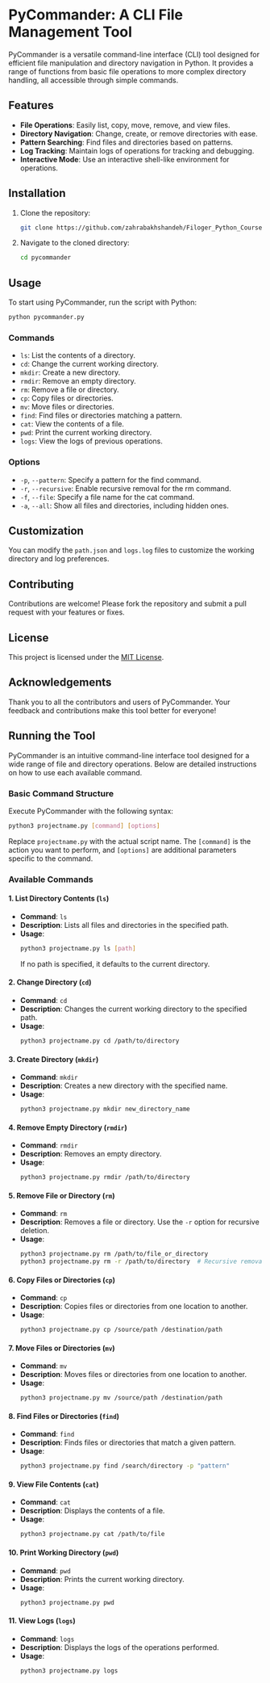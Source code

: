 
# PyCommander: A CLI File Management Tool

PyCommander is a versatile command-line interface (CLI) tool designed for efficient file manipulation and directory navigation in Python. It provides a range of functions from basic file operations to more complex directory handling, all accessible through simple commands.

## Features

- **File Operations**: Easily list, copy, move, remove, and view files.
- **Directory Navigation**: Change, create, or remove directories with ease.
- **Pattern Searching**: Find files and directories based on patterns.
- **Log Tracking**: Maintain logs of operations for tracking and debugging.
- **Interactive Mode**: Use an interactive shell-like environment for operations.

## Installation

1. Clone the repository:
   ```bash
   git clone https://github.com/zahrabakhshandeh/Filoger_Python_Course
   ```
2. Navigate to the cloned directory:
   ```bash
   cd pycommander
   ```

## Usage

To start using PyCommander, run the script with Python:

```bash
python pycommander.py
```

### Commands

- `ls`: List the contents of a directory.
- `cd`: Change the current working directory.
- `mkdir`: Create a new directory.
- `rmdir`: Remove an empty directory.
- `rm`: Remove a file or directory.
- `cp`: Copy files or directories.
- `mv`: Move files or directories.
- `find`: Find files or directories matching a pattern.
- `cat`: View the contents of a file.
- `pwd`: Print the current working directory.
- `logs`: View the logs of previous operations.

### Options

- `-p`, `--pattern`: Specify a pattern for the find command.
- `-r`, `--recursive`: Enable recursive removal for the rm command.
- `-f`, `--file`: Specify a file name for the cat command.
- `-a`, `--all`: Show all files and directories, including hidden ones.

## Customization

You can modify the `path.json` and `logs.log` files to customize the working directory and log preferences.

## Contributing

Contributions are welcome! Please fork the repository and submit a pull request with your features or fixes.

## License

This project is licensed under the [MIT License](LICENSE).

## Acknowledgements

Thank you to all the contributors and users of PyCommander. Your feedback and contributions make this tool better for everyone!

## Running the Tool

PyCommander is an intuitive command-line interface tool designed for a wide range of file and directory operations. Below are detailed instructions on how to use each available command.

### Basic Command Structure

Execute PyCommander with the following syntax:

```bash
python3 projectname.py [command] [options]
```

Replace `projectname.py` with the actual script name. The `[command]` is the action you want to perform, and `[options]` are additional parameters specific to the command.

### Available Commands

#### 1. List Directory Contents (`ls`)

- **Command**: `ls`
- **Description**: Lists all files and directories in the specified path.
- **Usage**: 
  ```bash
  python3 projectname.py ls [path]
  ```
  If no path is specified, it defaults to the current directory.

#### 2. Change Directory (`cd`)

- **Command**: `cd`
- **Description**: Changes the current working directory to the specified path.
- **Usage**:
  ```bash
  python3 projectname.py cd /path/to/directory
  ```

#### 3. Create Directory (`mkdir`)

- **Command**: `mkdir`
- **Description**: Creates a new directory with the specified name.
- **Usage**:
  ```bash
  python3 projectname.py mkdir new_directory_name
  ```

#### 4. Remove Empty Directory (`rmdir`)

- **Command**: `rmdir`
- **Description**: Removes an empty directory.
- **Usage**:
  ```bash
  python3 projectname.py rmdir /path/to/directory
  ```

#### 5. Remove File or Directory (`rm`)

- **Command**: `rm`
- **Description**: Removes a file or directory. Use the `-r` option for recursive deletion.
- **Usage**:
  ```bash
  python3 projectname.py rm /path/to/file_or_directory
  python3 projectname.py rm -r /path/to/directory  # Recursive removal
  ```

#### 6. Copy Files or Directories (`cp`)

- **Command**: `cp`
- **Description**: Copies files or directories from one location to another.
- **Usage**:
  ```bash
  python3 projectname.py cp /source/path /destination/path
  ```

#### 7. Move Files or Directories (`mv`)

- **Command**: `mv`
- **Description**: Moves files or directories from one location to another.
- **Usage**:
  ```bash
  python3 projectname.py mv /source/path /destination/path
  ```

#### 8. Find Files or Directories (`find`)

- **Command**: `find`
- **Description**: Finds files or directories that match a given pattern.
- **Usage**:
  ```bash
  python3 projectname.py find /search/directory -p "pattern"
  ```

#### 9. View File Contents (`cat`)

- **Command**: `cat`
- **Description**: Displays the contents of a file.
- **Usage**:
  ```bash
  python3 projectname.py cat /path/to/file
  ```

#### 10. Print Working Directory (`pwd`)

- **Command**: `pwd`
- **Description**: Prints the current working directory.
- **Usage**:
  ```bash
  python3 projectname.py pwd
  ```

#### 11. View Logs (`logs`)

- **Command**: `logs`
- **Description**: Displays the logs of the operations performed.
- **Usage**:
  ```bash
  python3 projectname.py logs
  ```